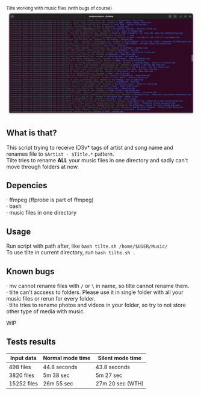 <sub>Tilte working with music files (with bugs of course)</sub>
![Then the music beat up](https://github.com/Russanandres/tilte/blob/d5e17030529a01cc31d00a940d46af99bd624e3d/image.png)

## What is that?
This script trying to receive ID3v* tags of artist and song name and renames file to `$Artist - $Title.*`  pattern.  
Tilte tries to rename **ALL** your music files in one directory and sadly can't move through folders at now.

## Depencies
· ffmpeg (ffprobe is part of ffmpeg)  
· bash  
· music files in one directory  

## Usage
Run script with path after, like `bash tilte.sh /home/$USER/Music/`  
To use tilte in current directory, run `bash tilte.sh .`  

## Known bugs
· mv cannot rename files with `/` or `\` in name, so tilte cannot rename them.  
· tilte can't accsess to folders. Please use it in single folder with all your music files or rerun for every folder.  
· tilte tries to rename photos and videos in your folder, so try to not store other type of media with music.
  
WIP  

## Tests results
| Input data  | Normal mode time | Silent mode time |
| ----------- | ---------------- | ---------------- |
| 498 files   | 44.8 seconds     | 43.8 seconds     |
| 3820 files  | 5m 38 sec        | 5m 27 sec        |
| 15252 files | 26m 55 sec       | 27m 20 sec (WTH) |
 
